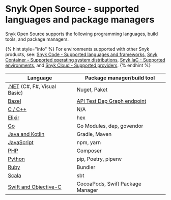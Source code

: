 # Snyk Open Source - supported languages and package managers

Snyk Open Source supports the following programming languages, build tools, and package managers.

{% hint style="info" %}
For environments supported with other Snyk products, see: [Snyk Code - Supported languages and frameworks](../../snyk-code/snyk-code-language-and-framework-support.md), [Snyk Container - Supported operating system distributions](../../../scan-containers/supported-operating-system-distributions.md), [Snyk IaC - Supported environments](../../../scan-cloud-deployment/snyk-infrastructure-as-code/snyk-iac-supported-environments.md), and [Snyk Cloud - Supported providers](../../../scan-cloud-deployment/snyk-cloud/snyk-cloud-supported-providers.md).&#x20;
{% endhint %}

| **Language**                                                                                                                                 | **Package manager/build tool**                                                                      |
| -------------------------------------------------------------------------------------------------------------------------------------------- | --------------------------------------------------------------------------------------------------- |
| [.NET](snyk-for-.net.md) (C#, F#, Visual Basic)                                                                                              | Nuget, Paket                                                                                        |
| [Bazel](../../../products/snyk-open-source/language-and-package-manager-support/snyk-for-bazel.md)                                           | [API Test Dep Graph endpoint](https://snyk.docs.apiary.io/#reference/test/dep-graph/test-dep-graph) |
| [C / C++](snyk-for-c-c++.md)                                                                                                                 | N/A                                                                                                 |
| [Elixir](../../../products/snyk-open-source/language-and-package-manager-support/snyk-for-elixir.md)                                         | hex                                                                                                 |
| [Go](../../../products/snyk-open-source/language-and-package-manager-support/snyk-for-golang.md)                                             | Go Modules, dep, govendor                                                                           |
| [Java and Kotlin](../../../products/snyk-open-source/language-and-package-manager-support/snyk-for-java-gradle-maven.md)                     | Gradle, Maven                                                                                       |
| [JavaScript](../../../products/snyk-open-source/language-and-package-manager-support/snyk-for-javascript/)                                   | npm, yarn                                                                                           |
| [PHP](../../../products/snyk-open-source/language-and-package-manager-support/snyk-for-php.md)                                               | Composer                                                                                            |
| [Python](../../../products/snyk-open-source/language-and-package-manager-support/snyk-for-python.md)                                         | pip, Poetry, pipenv                                                                                 |
| [Ruby](snyk-for-ruby.md)                                                                                                                     | Bundler                                                                                             |
| [Scala](../../../products/snyk-open-source/language-and-package-manager-support/snyk-for-scala.md)                                           | sbt                                                                                                 |
| [Swift and Objective-C](../../../products/snyk-open-source/language-and-package-manager-support/snyk-for-swift-and-objective-c-cocoapods.md) | CocoaPods, Swift Package Manager                                                                    |
